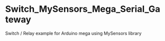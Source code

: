 # Switch_MySensors_Mega_Serial_Gateway
Switch / Relay example for Arduino mega using MySensors library
